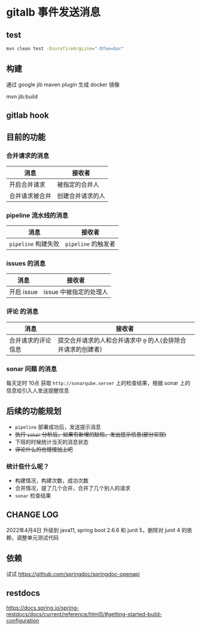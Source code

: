 
# gitalb 事件发送消息

## test

```bash
mvn clean test -DsurefireArgLine="-Dfoo=bar"
```

## 构建

通过 google jib maven plugin 生成 docker 镜像

mvn jib:build

## gitlab hook

## 目前的功能

### 合并请求的消息

| 消息  |  接收者 |
| ------------ | ------------ |
|  开启合并请求 |  被指定的合并人 |
|  合并请求被合并 |  创建合并请求的人 |

### pipeline 流水线的消息

| 消息  |  接收者 |
| ------------ | ------------ |
|  `pipeline` 构建失败 | `pipeline` 的触发者  |

### issues 的消息

| 消息  |  接收者 |
| ------------ | ------------ |
|  开启 issue |  issue 中被指定的处理人 |

### 评论 的消息

| 消息  |  接收者 |
| ------------ | ------------ |
|  合并请求的评论信息 | 提交合并请求的人和合并请求中 `@` 的人(会排除合并请求的创建者)  |

### sonar 问题 的消息

每天定时 10点 获取 `http://sonarqube.server` 上的检查结果，根据 sonar 上的信息给引入人发送提醒信息

## 后续的功能规划

* `pipeline` 部署成功后，发送提示消息
* ~~执行 `sonar` 分析后，如果有新增的缺陷，发出提示信息(部分实现)~~
* 下班的时候统计当天的消息状态
* ~~评论什么的也慢慢加上吧~~

### 统计些什么呢？

* 构建情况，构建次数，成功次数
* 合并情况，提了几个合并，合并了几个别人的请求
* `sonar` 检查结果

## CHANGE LOG

2022年4月4日 升级到 java11, spring boot 2.6.6 和 junit 5，删除对 junit 4 的依赖，调整单元测试代码

## 依赖

试试 <https://github.com/springdoc/springdoc-openapi>

## restdocs

https://docs.spring.io/spring-restdocs/docs/current/reference/html5/#getting-started-build-configuration

